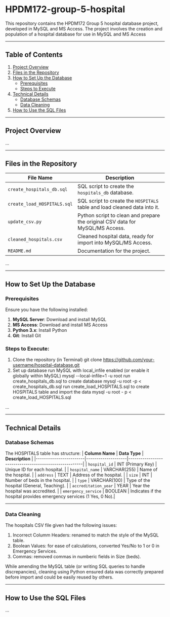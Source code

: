 # HPDM172-group-5-hospital
This repository contains the HPDM172 Group 5 hospital database project, developed in MySQL and MS Access. The project involves the creation and population of a hospital database for use in MySQL and MS Access

---

## Table of Contents
1. [Project Overview](#project-overview)
2. [Files in the Repository](#files-in-the-repository)
3. [How to Set Up the Database](#how-to-set-up-the-database)
   - [Prerequisites](#prerequisites)
   - [Steps to Execute](#steps-to-execute)
4. [Technical Details](#technical-details)
   - [Database Schemas](#database-schemas)
   - [Data Cleaning](#data-cleaning)
5. [How to Use the SQL Files](#how-to-use-the-sql-files)

---

## Project Overview
...

---

## Files in the Repository

| **File Name**              | **Description**                                                                 |
|----------------------------|---------------------------------------------------------------------------------|
| `create_hospitals_db.sql`  | SQL script to create the `hospitals_db` database.                               |
| `create_load_HOSPITALS.sql`| SQL script to create the `HOSPITALS` table and load cleaned data into it.       |
| `update_csv.py`            | Python script to clean and prepare the original CSV data for MySQL/MS Access.   |
| `cleaned_hospitals.csv`    | Cleaned hospital data, ready for import into MySQL/MS Access.                   |
| `README.md`                | Documentation for the project.   
...

---

## How to Set Up the Database

### Prerequisites
Ensure you have the following installed:
1. **MySQL Server**: Download and install MySQL
2. **MS Access**: Download and install MS Access
3. **Python 3.x**: Install Python
4. **Git**: Install Git 

### Steps to Execute:
1. Clone the repository (in Terminal)
     git clone https://github.com/your-username/hospital-database.git
2. Set up database
     run MySQL with local_infile enabled (or enable it globally within MySQL)
        mysql --local-infile=1 -u root
     run create_hospitals_db.sql to create database 
        mysql -u root -p < create_hospitals_db.sql
     run create_load_HOSPITALS.sql to create HOSPITALS table and import the data
        mysql -u root - p < create_load_HOSPITALS.sql
   
...


---

## Technical Details

### Database Schemas
The HOSPITALS table has structure:
| **Column Name**        | **Data Type**      | **Description**                                       |
|------------------------|--------------------|-------------------------------------------------------|
| `hospital_id`          | INT (Primary Key)  | Unique ID for each hospital.                          |
| `hospital_name`        | VARCHAR(255)       | Name of the hospital.                                 |
| `address`              | TEXT               | Address of the hospital.                              |
| `size`                 | INT                | Number of beds in the hospital.                       |
| `type`                 | VARCHAR(100)       | Type of the hospital (General, Teaching).             |
| `accreditation_year`   | YEAR               | Year the hospital was accredited.                     |
| `emergency_service`    | BOOLEAN            | Indicates if the hospital provides emergency services (1 Yes, 0 No).|


---

### Data Cleaning
The hospitals CSV file given had the following issues:
  1. Incorrect Columm Headers: renamed to match the style of the MySQL table.
  2. Boolean Values: for ease of calculations, converted Yes/No to 1 or 0 in Emergency Services.
  3. Commas: removed commas in numberic fields in Size (beds).

While amending the MySQL table (or writing SQL queries to handle discrepancies), cleaning using Python ensured data was 
correctly prepared before import and could be easily reused by others. 

---

## How to Use the SQL Files
...


